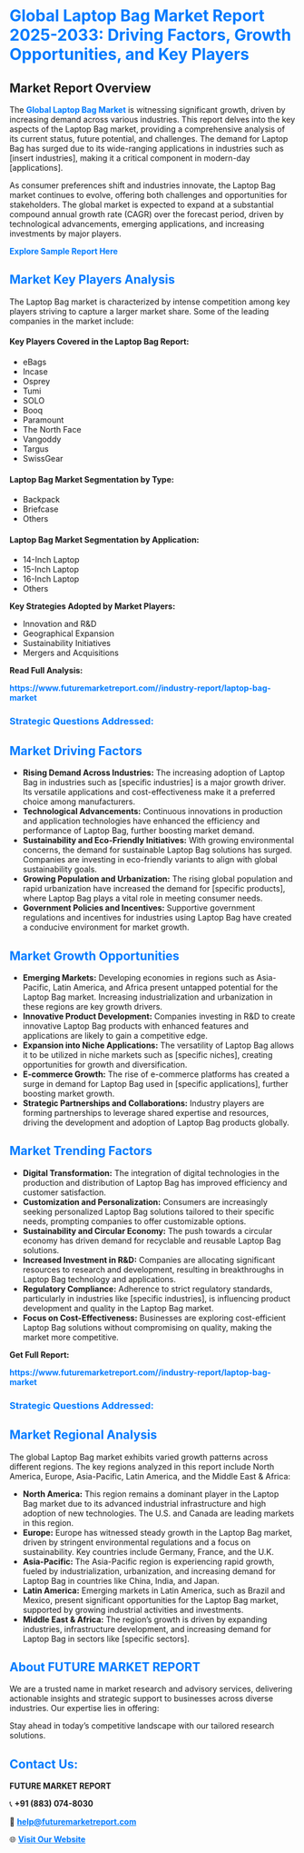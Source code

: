 <h1 style="color: #007BFF;">Global Laptop Bag Market Report 2025-2033: Driving Factors, Growth Opportunities, and Key Players</h1>

<section id="overview">
<h2>Market Report Overview</h2>
<p>The <a href="https://www.futuremarketreport.com//industry-report/laptop-bag-market" style="color: #007BFF; text-decoration: none;"><strong>Global Laptop Bag Market</strong></a> is witnessing significant growth, driven by increasing demand across various industries. This report delves into the key aspects of the Laptop Bag market, providing a comprehensive analysis of its current status, future potential, and challenges. The demand for Laptop Bag has surged due to its wide-ranging applications in industries such as [insert industries], making it a critical component in modern-day [applications].</p>
<p>As consumer preferences shift and industries innovate, the Laptop Bag market continues to evolve, offering both challenges and opportunities for stakeholders. The global market is expected to expand at a substantial compound annual growth rate (CAGR) over the forecast period, driven by technological advancements, emerging applications, and increasing investments by major players.</p>
</section>

<section id="overview">
<p><a href="https://www.futuremarketreport.com//request-sample/reportId=50429" style="color: #007BFF; text-decoration: none;"><strong>Explore Sample Report Here</strong></a></p>
</section>

<section id="key-players">
<h2 style="color: #007BFF;">Market Key Players Analysis</h2>
<p>The Laptop Bag market is characterized by intense competition among key players striving to capture a larger market share. Some of the leading companies in the market include:</p>
<h4>Key Players Covered in the Laptop Bag Report:</h4>
<ul><li>eBags</li><li>Incase</li><li>Osprey</li><li>Tumi</li><li>SOLO</li><li>Booq</li><li>Paramount</li><li>The North Face</li><li>Vangoddy</li><li>Targus</li><li>SwissGear</li></ul>
<h4>Laptop Bag Market Segmentation by Type:</h4>
<ul><li>Backpack</li><li>Briefcase</li><li>Others</li></ul>

<h4>Laptop Bag Market Segmentation by Application:</h4>
<ul><li>14-Inch Laptop</li><li>15-Inch Laptop</li><li>16-Inch Laptop</li><li>Others</li></ul>
<p><strong>Key Strategies Adopted by Market Players:</strong></p>
<ul>
<li>Innovation and R&D</li>
<li>Geographical Expansion</li>
<li>Sustainability Initiatives</li>
<li>Mergers and Acquisitions</li>
</ul>
</section>

<section>
<p><strong>Read Full Analysis: </strong></p><a href="https://www.futuremarketreport.com//industry-report/laptop-bag-market" style="color: #007BFF; text-decoration: none;"><strong>https://www.futuremarketreport.com//industry-report/laptop-bag-market</strong></a>
<h3 style="color: #007BFF;">Strategic Questions Addressed:</h3>
</section>

<section id="driving-factors">
<h2 style="color: #007BFF;">Market Driving Factors</h2>
<ul>
<li><strong>Rising Demand Across Industries:</strong> The increasing adoption of Laptop Bag in industries such as [specific industries] is a major growth driver. Its versatile applications and cost-effectiveness make it a preferred choice among manufacturers.</li>
<li><strong>Technological Advancements:</strong> Continuous innovations in production and application technologies have enhanced the efficiency and performance of Laptop Bag, further boosting market demand.</li>
<li><strong>Sustainability and Eco-Friendly Initiatives:</strong> With growing environmental concerns, the demand for sustainable Laptop Bag solutions has surged. Companies are investing in eco-friendly variants to align with global sustainability goals.</li>
<li><strong>Growing Population and Urbanization:</strong> The rising global population and rapid urbanization have increased the demand for [specific products], where Laptop Bag plays a vital role in meeting consumer needs.</li>
<li><strong>Government Policies and Incentives:</strong> Supportive government regulations and incentives for industries using Laptop Bag have created a conducive environment for market growth.</li>
</ul>
</section>

<section id="growth-opportunities">
<h2 style="color: #007BFF;">Market Growth Opportunities</h2>
<ul>
<li><strong>Emerging Markets:</strong> Developing economies in regions such as Asia-Pacific, Latin America, and Africa present untapped potential for the Laptop Bag market. Increasing industrialization and urbanization in these regions are key growth drivers.</li>
<li><strong>Innovative Product Development:</strong> Companies investing in R&D to create innovative Laptop Bag products with enhanced features and applications are likely to gain a competitive edge.</li>
<li><strong>Expansion into Niche Applications:</strong> The versatility of Laptop Bag allows it to be utilized in niche markets such as [specific niches], creating opportunities for growth and diversification.</li>
<li><strong>E-commerce Growth:</strong> The rise of e-commerce platforms has created a surge in demand for Laptop Bag used in [specific applications], further boosting market growth.</li>
<li><strong>Strategic Partnerships and Collaborations:</strong> Industry players are forming partnerships to leverage shared expertise and resources, driving the development and adoption of Laptop Bag products globally.</li>
</ul>
</section>

<section id="trending-factors">
<h2 style="color: #007BFF;">Market Trending Factors</h2>
<ul>
<li><strong>Digital Transformation:</strong> The integration of digital technologies in the production and distribution of Laptop Bag has improved efficiency and customer satisfaction.</li>
<li><strong>Customization and Personalization:</strong> Consumers are increasingly seeking personalized Laptop Bag solutions tailored to their specific needs, prompting companies to offer customizable options.</li>
<li><strong>Sustainability and Circular Economy:</strong> The push towards a circular economy has driven demand for recyclable and reusable Laptop Bag solutions.</li>
<li><strong>Increased Investment in R&D:</strong> Companies are allocating significant resources to research and development, resulting in breakthroughs in Laptop Bag technology and applications.</li>
<li><strong>Regulatory Compliance:</strong> Adherence to strict regulatory standards, particularly in industries like [specific industries], is influencing product development and quality in the Laptop Bag market.</li>
<li><strong>Focus on Cost-Effectiveness:</strong> Businesses are exploring cost-efficient Laptop Bag solutions without compromising on quality, making the market more competitive.</li>
</ul>
</section>

<section>
<p><strong>Get Full Report: </strong></p><a href="https://www.futuremarketreport.com//industry-report/laptop-bag-market" style="color: #007BFF; text-decoration: none;"><strong>https://www.futuremarketreport.com//industry-report/laptop-bag-market</strong></a>
<h3 style="color: #007BFF;">Strategic Questions Addressed:</h3>
</section>


<section id="regional-analysis">
<h2 style="color: #007BFF;">Market Regional Analysis</h2>
<p>The global Laptop Bag market exhibits varied growth patterns across different regions. The key regions analyzed in this report include North America, Europe, Asia-Pacific, Latin America, and the Middle East & Africa:</p>
<ul>
<li><strong>North America:</strong> This region remains a dominant player in the Laptop Bag market due to its advanced industrial infrastructure and high adoption of new technologies. The U.S. and Canada are leading markets in this region.</li>
<li><strong>Europe:</strong> Europe has witnessed steady growth in the Laptop Bag market, driven by stringent environmental regulations and a focus on sustainability. Key countries include Germany, France, and the U.K.</li>
<li><strong>Asia-Pacific:</strong> The Asia-Pacific region is experiencing rapid growth, fueled by industrialization, urbanization, and increasing demand for Laptop Bag in countries like China, India, and Japan.</li>
<li><strong>Latin America:</strong> Emerging markets in Latin America, such as Brazil and Mexico, present significant opportunities for the Laptop Bag market, supported by growing industrial activities and investments.</li>
<li><strong>Middle East & Africa:</strong> The region’s growth is driven by expanding industries, infrastructure development, and increasing demand for Laptop Bag in sectors like [specific sectors].</li>
</ul>
</section>

<footer>
<h2 style="color: #007BFF;">About FUTURE MARKET REPORT</h2>
<p>We are a trusted name in market research and advisory services, delivering actionable insights and strategic support to businesses across diverse industries. Our expertise lies in offering:</p>

<p>Stay ahead in today’s competitive landscape with our tailored research solutions.</p>

<h2 style="color: #007BFF;">Contact Us:</h2>
<p><strong>FUTURE MARKET REPORT</strong></p>
<p>📞 <strong>+91 (883) 074-8030</strong></p>
<p>📧 <strong><a href="mailto:help@futuremarketreport.com" style="color: #007BFF;">help@futuremarketreport.com</a></strong></p>
<p>🌐 <strong><a href="https://www.futuremarketreport.com/" style="color: #007BFF;">Visit Our Website</a></strong></p>
</footer>